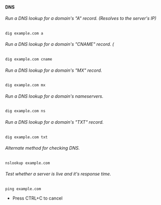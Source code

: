 #### __DNS__

###### Run a DNS lookup for a domain's "A" record. (Resolves to the server's IP)
```
dig example.com a
```
###### Run a DNS lookup for a domain's "CNAME" record. (
```
dig example.com cname
```
###### Run a DNS lookup for a domain's "MX" record.
```
dig example.com mx
```
###### Run a DNS lookup for a domain's nameservers.
```
dig example.com ns
```
###### Run a DNS lookup for a domain's "TXT" record.
```
dig example.com txt
```
###### Alternate method for checking DNS. 
```
nslookup example.com
```
###### Test whether a server is live and it's response time.
```
ping example.com
```
  - Press CTRL+C to cancel
